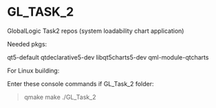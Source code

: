 # GL_TASK_2
GlobalLogic Task2 repos (system loadability chart application) 

Needed pkgs:

qt5-default
qtdeclarative5-dev
libqt5charts5-dev
qml-module-qtcharts

For Linux building:

Enter these console commands if GL_Task_2 folder:
>qmake
>make
>./GL_Task_2
